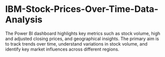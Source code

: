 # IBM-Stock-Prices-Over-Time-Data-Analysis
The Power BI dashboard highlights key metrics such as stock volume, high and adjusted closing prices, and geographical insights. The primary aim is to track trends over time, understand variations in stock volume, and identify key market influences across different regions.
